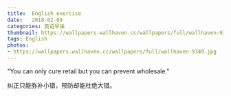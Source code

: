 ```yaml
---
title:  English exercise
date:   2018-02-09
categories: 英语早操
thumbnail: https://wallpapers.wallhaven.cc/wallpapers/full/wallhaven-9349.jpg
tags: English
photos:
- https://wallpapers.wallhaven.cc/wallpapers/full/wallhaven-9349.jpg
---
```


"You can only cure retail but you can prevent wholesale."
<p>纠正只能弥补小错，预防却能杜绝大错。</p>
